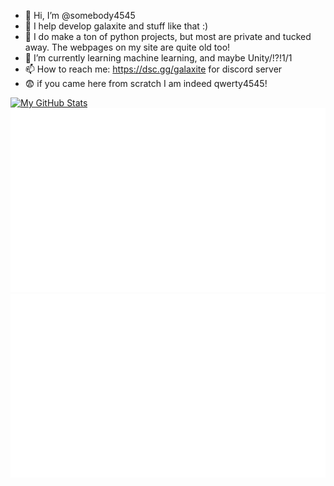 - 👋 Hi, I’m @somebody4545
- 🙂 I help develop galaxite and stuff like that :)
- 🤨 I do make a ton of python projects, but most are private and tucked away. The webpages on my site are quite old too!
- 🌱 I’m currently learning machine learning, and maybe Unity/!?!1/1
- 📫 How to reach me: https://dsc.gg/galaxite for discord server
- 😨 if you came here from scratch I am indeed qwerty4545!


[![My GitHub Stats](https://github-readme-stats.vercel.app/api/?username=somebody4545&count_private=true&showicons=true)]()
[![My GitHub Language Stats](https://raw.githubusercontent.com/somebody4545/e/master/generated/languages.svg?token=AS37ODWUD54AE4FPRRLUWZLAX6IOG)]()
[![My GitHub Stats (longer)](https://raw.githubusercontent.com/somebody4545/e/af8bd082d29f93a1889216beb512337ab53c0f26/generated/overview.svg?token=AS37ODWNNKWBYZJNXJ2HVNTAX6IRA)]()
<!---
somebody4545/somebody4545 is a ✨ special ✨ repository because its `README.md` (this file) appears on your GitHub profile.
You can click the Preview link to take a look at your changes.
--->
